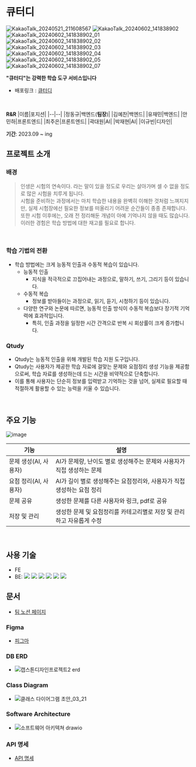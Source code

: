 # 큐터디
![KakaoTalk_20240521_211608567](https://github.com/googoo9918/TIL/assets/102513932/4e44a605-5df8-4480-aa0d-e16be990fb3c)
![KakaoTalk_20240602_141838902](https://github.com/capstone-five-ai/Qtudy-BE/assets/102513932/3c1068a4-071c-4e8e-80ac-c7bd7718f7fb)
![KakaoTalk_20240602_141838902_01](https://github.com/capstone-five-ai/Qtudy-BE/assets/102513932/ee8cf8cf-5e42-408f-8d73-2958c4fb967f)
![KakaoTalk_20240602_141838902_02](https://github.com/capstone-five-ai/Qtudy-BE/assets/102513932/31774b3a-e467-4767-93c4-1c727a496c4b)
![KakaoTalk_20240602_141838902_03](https://github.com/capstone-five-ai/Qtudy-BE/assets/102513932/ba505ecb-75f9-493f-bb07-2c83ac63c904)
![KakaoTalk_20240602_141838902_04](https://github.com/capstone-five-ai/Qtudy-BE/assets/102513932/7fd36efc-7989-4e78-a29a-43f1085e0caf)
![KakaoTalk_20240602_141838902_05](https://github.com/capstone-five-ai/Qtudy-BE/assets/102513932/b6753dda-f3c3-4713-84a4-dac04f38033c)
![KakaoTalk_20240602_141838902_07](https://github.com/capstone-five-ai/Qtudy-BE/assets/102513932/bb6c2985-9547-43cf-91e0-e3e22fffbba1)


**"큐터디"는 강력한 학습 도구 서비스입니다**
- 배포링크 : [큐터디](https://www.qtudy.com)

<br>

**R&R**
|이름|포지션|
|--|--|
|정동규|백엔드(**팀장**)|
|김예찬|백엔드|
|유재민|백엔드|
|안민하|프론트엔드|
|최주은|프론트엔드|
|곽대원|AI|
|박재현|AI|
|이규빈|디자인|


**기간**: 2023.09 ~ ing
<br>

## 프로젝트 소개
### 배경
> 인생은 시험의 연속이다. 라는 말이 있을 정도로 우리는 살아가며 셀 수 없을 정도로 많은 시험을 치루게 됩니다. <br>
> 시험을 준비하는 과정에서는 마치 학습한 내용을 완벽히 이해한 것처럼 느껴지지만,
> 실제 시험장에선 필요한 정보를 떠올리기 어려운 순간들이 종종 존재합니다. <br>
> 또한 시험 이후에는, 오래 전 정리해둔 개념이 아예 기억나지 않을 때도 많습니다.
> 이러한 경험은 학습 방법에 대한 재고를 필요로 합니다.

<br>

### 학습 기법의 전환
- 학습 방법에는 크게 능동적 인출과 수동적 복습이 있습니다.
  - 능동적 인출
    - 지식을 적극적으로 끄집어내는 과정으로, 말하기, 쓰기, 그리기 등이 있습니다.
  - 수동적 복습
    - 정보를 받아들이는 과정으로, 읽기, 듣기, 시청하기 등이 있습니다.
  - 다양한 연구와 논문에 따르면, 능동적 인출 방식이 수동적 복습보다 장기적 기억력에 효과적입니다.
    - 특히, 인출 과정을 일정한 시간 간격으로 반복 시 회상률이 크게 증가합니다.

### Qtudy
- Qtudy는 능동적 인출을 위해 개발된 학습 지원 도구입니다.
- Qtudy는 사용자가 제공한 학습 자료에 걸맞는 문제와 요점정리 생성 기능을 제공함으로써, 학습 자료를 생성하는데 드는 시간을 비약적으로 단축합니다.
- 이를 통해 사용자는 단순히 정보를 입력받고 기억하는 것을 넘어, 실제로 필요할 때 적절하게 활용할 수 있는 능력을 키울 수 있습니다.

<br>

## 주요 기능
![image](https://github.com/googoo9918/TIL/assets/102513932/f792ab3e-a99b-4beb-9499-90a22508e6c1)

|기능|설명|
|--|--|
|문제 생성(AI, 사용자)|AI가 문제량, 난이도 별로 생성해주는 문제와 사용자가 직접 생성하는 문제|
|요점 정리(AI, 사용자)|AI가 길이 별로 생성해주는 요점정리와, 사용자가 직접 생성하는 요점 정리|
|문제 공유|생성한 문제를 다른 사용자와 링크, pdf로 공유|
|저장 및 관리|생성한 문제 및 요점정리를 카테고리별로 저장 및 관리하고 자유롭게 수정|

<br>

## 사용 기술
- FE
- BE: <img src="https://img.shields.io/badge/Spring Boot-6DB33F?style=flat-square&logo=Spring Boot&logoColor=white"/> <img src="https://img.shields.io/badge/SPRING DATA JPA-6DB33F?style=flat-square&logo=Spring Boot&logoColor=white"/> <img src="https://img.shields.io/badge/Gradle-02303A?style=flat-square&logo=Gradle&logoColor=white"/> <img src="https://img.shields.io/badge/Amazon AWS-232F3E?style=flat-square&logo=Amazon AWS&logoColor=white"/> <img src="https://img.shields.io/badge/MySQL-4479A1?style=flat-square&logo=MySQL&logoColor=white"/> <img src="https://img.shields.io/badge/JWT-000000?style=flat-square&logo=JSON Web Tokens&logoColor=white"/>

## 문서
- [팀 노션 페이지](https://www.notion.so/1-2-Qtudy-4fe893e63d314d3fa196eafd5a41b958)
### Figma
- [피그마](https://www.figma.com/file/P3bi3FCt0Me1sAEXdTDoE8/%EB%AC%B8%EC%A0%9C-%EC%83%9D%EC%84%B1-%EB%B0%8F-%EC%9A%94%EC%A0%90-%EC%A0%95%EB%A6%AC-%EC%9B%B9?type=design&node-id=0-1&mode=design)
### DB ERD
- ![캡스톤디자인프로젝트2 erd](https://github.com/googoo9918/TIL/assets/102513932/09ff8548-66c2-42fa-99e6-1f6237c3c535)
### Class Diagram
- ![클래스 다이어그램 초안_03_21](https://github.com/googoo9918/TIL/assets/102513932/7c7c51f9-cd23-4856-933c-d217477b898b)
### Software Architecture
- ![소프트웨어 아키텍쳐 drawio](https://github.com/googoo9918/TIL/assets/102513932/6c6eb670-226f-4ec0-9550-c990b8c8292d)
### API 명세
- [API 명세](https://api.qtudy.com/swagger-ui/index.html)

